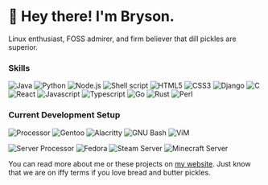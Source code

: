 # :wave: Hey there! I'm Bryson.

Linux enthusiast, FOSS admirer, and firm believer that dill pickles are superior.

### Skills

![Java](https://img.shields.io/badge/Java-ED8B00?style=for-the-badge&logo=java&logoColor=white) ![Python](https://img.shields.io/badge/Python-3776AB?style=for-the-badge&logo=python&logoColor=white) ![Node.js](https://img.shields.io/badge/Node.js-43853D?style=for-the-badge&logo=node.js&logoColor=white) ![Shell script](https://img.shields.io/badge/Shell_Script-121011?style=for-the-badge&logo=gnu-bash&logoColor=white) ![HTML5](https://img.shields.io/badge/HTML5-E34F26?style=for-the-badge&logo=html5&logoColor=white) ![CSS3](https://img.shields.io/badge/CSS3-1572B6?style=for-the-badge&logo=css3&logoColor=white) ![Django](https://img.shields.io/badge/Django-092E20?style=for-the-badge&logo=django&logoColor=white) ![C](https://img.shields.io/badge/C-00599C?style=for-the-badge&logo=c&logoColor=white) ![React](https://img.shields.io/badge/React-20232A?style=for-the-badge&logo=react&logoColor=61DAFB) ![Javascript](https://img.shields.io/badge/JavaScript-323330?style=for-the-badge&logo=javascript&logoColor=F7DF1E) ![Typescript](https://img.shields.io/badge/TypeScript-007ACC?style=for-the-badge&logo=typescript&logoColor=white) ![Go](https://img.shields.io/badge/Go-00ADD8?style=for-the-badge&logo=go&logoColor=white) ![Rust](https://img.shields.io/badge/Rust-000000?style=for-the-badge&logo=rust&logoColor=white) ![Perl](https://img.shields.io/badge/Perl-39457E?style=for-the-badge&logo=perl&logoColor=white)


### Current Development Setup

![Processor](https://img.shields.io/badge/AMD-Ryzen_7_4700U-ED1C24?style=for-the-badge&logo=amd&logoColor=white) ![Gentoo](https://img.shields.io/badge/Gentoo-54487A?style=for-the-badge&logo=gentoo&logoColor=white) ![Alacritty](https://img.shields.io/badge/alacritty-F46D01?style=for-the-badge&logo=alacritty&logoColor=white) ![GNU Bash](https://img.shields.io/badge/GNU%20Bash-4EAA25?style=for-the-badge&logo=GNU%20Bash&logoColor=white) ![ViM](https://img.shields.io/badge/VIM-%2311AB00.svg?&style=for-the-badge&logo=vim&logoColor=white)

![Server Processor](https://img.shields.io/badge/Intel-Core_i5_550-0071C5?style=for-the-badge&logo=intel&logoColor=white) ![Fedora](https://img.shields.io/badge/Fedora-294172?style=for-the-badge&logo=fedora&logoColor=white) ![Steam Server](https://img.shields.io/badge/-steam%20server-black?style=for-the-badge&logo=steam) ![Minecraft Server](https://img.shields.io/badge/-minecraft%20server-lightgreen?style=for-the-badge&logo=minecraft&logoColor=black)

You can read more about me or these projects on [my website](https://brysonsteck.xyz). Just know that we are on iffy terms if you love bread and butter pickles.

